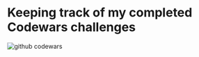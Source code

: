 # Keeping track of my completed Codewars challenges
![github codewars](https://user-images.githubusercontent.com/36555654/164838017-69e5940f-81e7-4296-9fd0-af1f4bd92b2c.JPG)
